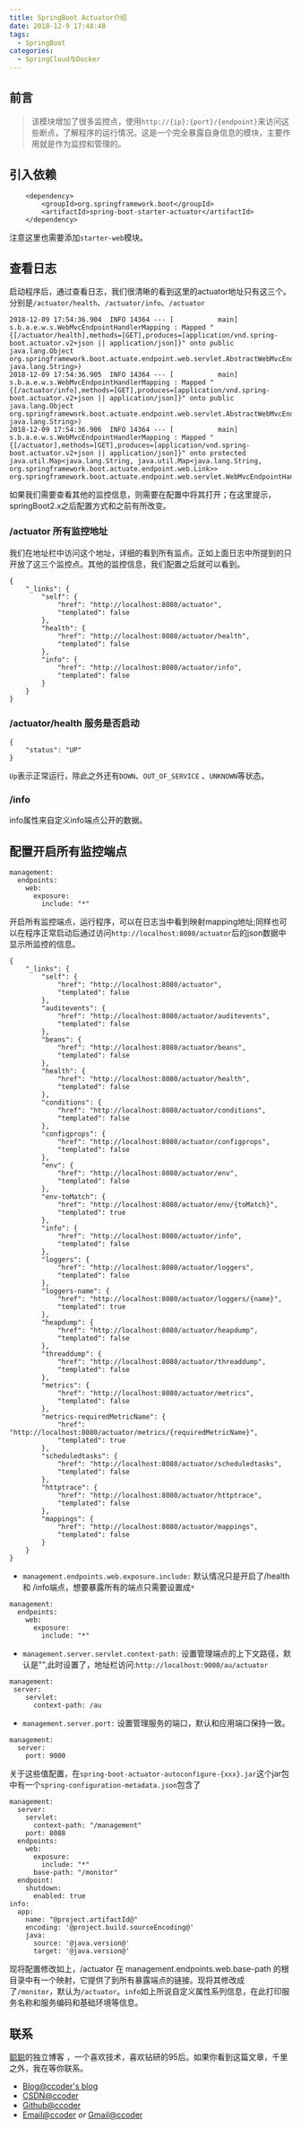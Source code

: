 ```yaml
---
title: SpringBoot Actuator介绍
date: 2018-12-9 17:48:48
tags:
  - SpringBoot
categories: 
  - SpringCloud与Docker
---
```


## 前言

> 该模块增加了很多监控点，使用`http://{ip}:{port}/{endpoint}`来访问这些断点，了解程序的运行情况。这是一个完全暴露自身信息的模块，主要作用就是作为监控和管理的。


## 引入依赖

```
    <dependency>
        <groupId>org.springframework.boot</groupId>
        <artifactId>spring-boot-starter-actuator</artifactId>
    </dependency>
```
注意这里也需要添加`starter-web`模块。

## 查看日志

启动程序后，通过查看日志，我们很清晰的看到这里的actuator地址只有这三个。分别是`/actuator/health`、`/actuator/info`、`/actuator`

```
2018-12-09 17:54:36.904  INFO 14364 --- [           main] s.b.a.e.w.s.WebMvcEndpointHandlerMapping : Mapped "{[/actuator/health],methods=[GET],produces=[application/vnd.spring-boot.actuator.v2+json || application/json]}" onto public java.lang.Object org.springframework.boot.actuate.endpoint.web.servlet.AbstractWebMvcEndpointHandlerMapping$OperationHandler.handle(javax.servlet.http.HttpServletRequest,java.util.Map<java.lang.String, java.lang.String>)
2018-12-09 17:54:36.905  INFO 14364 --- [           main] s.b.a.e.w.s.WebMvcEndpointHandlerMapping : Mapped "{[/actuator/info],methods=[GET],produces=[application/vnd.spring-boot.actuator.v2+json || application/json]}" onto public java.lang.Object org.springframework.boot.actuate.endpoint.web.servlet.AbstractWebMvcEndpointHandlerMapping$OperationHandler.handle(javax.servlet.http.HttpServletRequest,java.util.Map<java.lang.String, java.lang.String>)
2018-12-09 17:54:36.906  INFO 14364 --- [           main] s.b.a.e.w.s.WebMvcEndpointHandlerMapping : Mapped "{[/actuator],methods=[GET],produces=[application/vnd.spring-boot.actuator.v2+json || application/json]}" onto protected java.util.Map<java.lang.String, java.util.Map<java.lang.String, org.springframework.boot.actuate.endpoint.web.Link>> org.springframework.boot.actuate.endpoint.web.servlet.WebMvcEndpointHandlerMapping.links(javax.servlet.http.HttpServletRequest,javax.servlet.http.HttpServletResponse)

```
 如果我们需要查看其他的监控信息，则需要在配置中将其打开；在这里提示，springBoot2.x之后配置方式和之前有所改变。

### /actuator 所有监控地址

我们在地址栏中访问这个地址，详细的看到所有监点。正如上面日志中所提到的只开放了这三个监控点。其他的监控信息，我们配置之后就可以看到。
```
{
    "_links": {
        "self": {
            "href": "http://localhost:8080/actuator",
            "templated": false
        },
        "health": {
            "href": "http://localhost:8080/actuator/health",
            "templated": false
        },
        "info": {
            "href": "http://localhost:8080/actuator/info",
            "templated": false
        }
    }
}
```

### /actuator/health 服务是否启动

```
{
    "status": "UP"
}
```
`Up`表示正常运行，除此之外还有`DOWN`、`OUT_OF_SERVICE` 、`UNKNOWN`等状态。

### /info 

info属性来自定义info端点公开的数据。

## 配置开启所有监控端点
```
management:
  endpoints:
    web:
      exposure:
        include: "*"
```
开启所有监控端点，运行程序，可以在日志当中看到映射mapping地址;同样也可以在程序正常启动后通过访问`http://localhost:8080/actuator`后的json数据中显示所监控的信息。

```
{
    "_links": {
        "self": {
            "href": "http://localhost:8080/actuator",
            "templated": false
        },
        "auditevents": {
            "href": "http://localhost:8080/actuator/auditevents",
            "templated": false
        },
        "beans": {
            "href": "http://localhost:8080/actuator/beans",
            "templated": false
        },
        "health": {
            "href": "http://localhost:8080/actuator/health",
            "templated": false
        },
        "conditions": {
            "href": "http://localhost:8080/actuator/conditions",
            "templated": false
        },
        "configprops": {
            "href": "http://localhost:8080/actuator/configprops",
            "templated": false
        },
        "env": {
            "href": "http://localhost:8080/actuator/env",
            "templated": false
        },
        "env-toMatch": {
            "href": "http://localhost:8080/actuator/env/{toMatch}",
            "templated": true
        },
        "info": {
            "href": "http://localhost:8080/actuator/info",
            "templated": false
        },
        "loggers": {
            "href": "http://localhost:8080/actuator/loggers",
            "templated": false
        },
        "loggers-name": {
            "href": "http://localhost:8080/actuator/loggers/{name}",
            "templated": true
        },
        "heapdump": {
            "href": "http://localhost:8080/actuator/heapdump",
            "templated": false
        },
        "threaddump": {
            "href": "http://localhost:8080/actuator/threaddump",
            "templated": false
        },
        "metrics": {
            "href": "http://localhost:8080/actuator/metrics",
            "templated": false
        },
        "metrics-requiredMetricName": {
            "href": "http://localhost:8080/actuator/metrics/{requiredMetricName}",
            "templated": true
        },
        "scheduledtasks": {
            "href": "http://localhost:8080/actuator/scheduledtasks",
            "templated": false
        },
        "httptrace": {
            "href": "http://localhost:8080/actuator/httptrace",
            "templated": false
        },
        "mappings": {
            "href": "http://localhost:8080/actuator/mappings",
            "templated": false
        }
    }
}
```
+ `management.endpoints.web.exposure.include:` 默认情况只是开启了/health 和 /info端点，想要暴露所有的端点只需要设置成`*`
```
management:
  endpoints:
    web:
      exposure:
        include: "*"
```
+ `management.server.servlet.context-path:` 设置管理端点的上下文路径，默认是"",此时设置了，地址栏访问:`http://localhost:9000/au/actuator`
```
management:
 server:
    servlet:
      context-path: /au
```

+ `management.server.port:` 设置管理服务的端口，默认和应用端口保持一致。
```
management:
  server:
    port: 9000
```
关于这些值配置，在`spring-boot-actuator-autoconfigure-{xxx}.jar`这个jar包中有一个`spring-configuration-metadata.json`包含了

```
management:
  server:
    servlet:
      context-path: "/management"
    port: 8088
  endpoints:
    web:
      exposure:
        include: "*"
      base-path: "/monitor"
  endpoint:
    shutdown:
      enabled: true
info:
  app:
    name: "@project.artifactId@"
    encoding: '@project.build.sourceEncoding@'
    java:
      source: '@java.version@'
      target: '@java.version@'

```
现将配置修改如上，/actuator 在 management.endpoints.web.base-path 的根目录中有一个映射，它提供了到所有暴露端点的链接。现将其修改成了`/monitor`，默认为`/actuator`。`info`如上所说自定义属性系列信息，在此打印服务名称和服务编码和基础环境等信息。

## 联系

[聪聪](https://ccoder.cc/)的独立博客 ，一个喜欢技术，喜欢钻研的95后。如果你看到这篇文章，千里之外，我在等你联系。

- [Blog@ccoder's blog](https://ccoder.cc/)
- [CSDN@ccoder](http://blog.csdn.net/chencong3139)
- [Github@ccoder](https://github.com/chencong-plan)
- [Email@ccoder](mailto:admin@ccoder.top) *or* [Gmail@ccoder](mailto:chencong3139@gmail.com)
